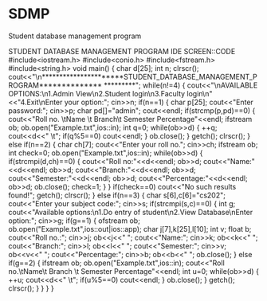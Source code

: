 # SDMP
Student database management program

STUDENT DATABASE MANAGEMENT PROGRAM
IDE SCREEN::CODE
#include<iostream.h>
#include<conio.h>
#include<fstream.h>
#include<string.h>
void main()
{
char d[25];
int n;
clrscr();
cout<<"\n**********************STUDENT_DATABASE_MANAGEMENT_PROGRAM**************
*********";
while(n!=4)
{
cout<<"\nAVAILABLE OPTIONS:\n1.Admin View\n2.Student login\n3.Faculty login\n"
<<"4.Exit\nEnter your option:";
cin>>n;
if(n==1)
{
char p[25];
cout<<"Enter password:";
cin>>p;
char pd[]="admin";
cout<<endl;
if(strcmp(p,pd)==0)
{
cout<<"Roll no. \tName \t Branch\t Semester Percentage"<<endl;
ifstream ob;
ob.open("Example.txt",ios::in);
int q=0;
while(ob>>d)
{
++q;
cout<<d<<" \t";
if(q%5==0)
cout<<endl;
}
ob.close();
}
getch();
clrscr();
}
else if(n==2)
{
char ch[7];
cout<<"Enter your roll no.";
cin>>ch;
ifstream ob;
int check=0;
ob.open("Example.txt",ios::in);
while(ob>>d)
{
if(strcmpi(d,ch)==0)
{
cout<<"Roll no:"<<d<<endl;
ob>>d;
cout<<"Name:"<<d<<endl;
ob>>d;
cout<<"Branch:"<<d<<endl;
ob>>d;
cout<<"Semester:"<<d<<endl;
ob>>d;
cout<<"Percentage:"<<d<<endl;
ob>>d;
ob.close();
check=1;
}
}
if(check==0)
cout<<"No such results found!";
getch();
clrscr();
}
else if(n==3)
{
char s[6],c[6]="cs202";
cout<<"Enter your subject code:";
cin>>s;
if(strcmpi(s,c)==0)
{
int g;
cout<<"Available options:\n1.Do entry of student\n2.View Database\nEnter option:";
cin>>g;
if(g==1)
{
ofstream ob;
ob.open("Example.txt",ios::out|ios::app);
char j[7],k[25],l[10];
int v;
float b;
cout<<"Roll no.:";
cin>>j;
ob<<j<<" ";
cout<<"Name:";
cin>>k;
ob<<k<<" ";
cout<<"Branch:";
cin>>l;
ob<<l<<" ";
cout<<"Semester:";
cin>>v;
ob<<v<<" ";
cout<<"Percentage:";
cin>>b;
ob<<b<<" ";
ob.close();
}
else if(g==2)
{
ifstream ob;
ob.open("Example.txt",ios::in);
cout<<"Roll no.\tName\t Branch \t Semester Percentage"<<endl;
int u=0;
while(ob>>d)
{
++u;
cout<<d<<" \t";
if(u%5==0)
cout<<endl;
}
ob.close();
}
getch();
clrscr();
}
}
}
}
